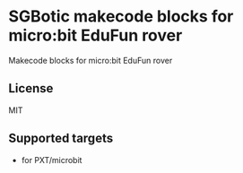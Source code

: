 # SGBotic makecode blocks for micro:bit EduFun rover
Makecode blocks for micro:bit EduFun rover

## License

MIT

## Supported targets

* for PXT/microbit
